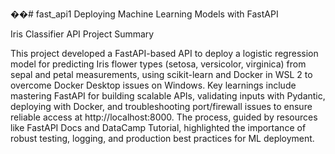 ��#   f a s t _ a p i 1 
 
Deploying Machine Learning Models with
FastAPI

 Iris Classifier API Project Summary

This project developed a FastAPI-based API to deploy a logistic regression model for predicting Iris flower types (setosa, versicolor, virginica) from sepal and petal measurements, using scikit-learn and Docker in WSL 2 to overcome Docker Desktop issues on Windows. Key learnings include mastering FastAPI for building scalable APIs, validating inputs with Pydantic, deploying with Docker, and troubleshooting port/firewall issues to ensure reliable access at http://localhost:8000. The process, guided by resources like FastAPI Docs and DataCamp Tutorial, highlighted the importance of robust testing, logging, and production best practices for ML deployment.
